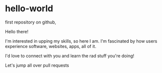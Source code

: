 # hello-world
first repository on github,

Hello there!

I'm interested in upping my skills, so here I am. I'm fascinated by how users experience software, websites, apps, all of it.

I'd love to connect with you and learn the rad stuff you're doing!

Let's jump all over pull requests
